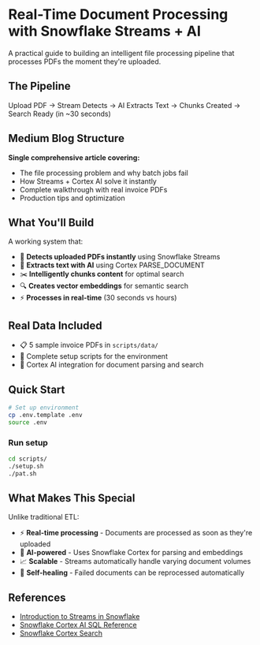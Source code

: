 # Real-Time Document Processing with Snowflake Streams + AI

A practical guide to building an intelligent file processing pipeline that processes PDFs the moment they're uploaded.

## The Pipeline

Upload PDF → Stream Detects → AI Extracts Text → Chunks Created → Search Ready (in ~30 seconds)

## Medium Blog Structure

**Single comprehensive article covering:**

- The file processing problem and why batch jobs fail
- How Streams + Cortex AI solve it instantly
- Complete walkthrough with real invoice PDFs
- Production tips and optimization

## What You'll Build

A working system that:

- 📄 **Detects uploaded PDFs instantly** using Snowflake Streams
- 🤖 **Extracts text with AI** using Cortex PARSE_DOCUMENT
- ✂️ **Intelligently chunks content** for optimal search
- 🔍 **Creates vector embeddings** for semantic search
- ⚡ **Processes in real-time** (30 seconds vs hours)

## Real Data Included

- 📋 5 sample invoice PDFs in `scripts/data/`
- 🎯 Complete setup scripts for the environment
- 🤖 Cortex AI integration for document parsing and search

## Quick Start

```bash
# Set up environment
cp .env.template .env
source .env
```

### Run setup

```bash
cd scripts/
./setup.sh
./pat.sh
```

## What Makes This Special

Unlike traditional ETL:

- ⚡ **Real-time processing** - Documents are processed as soon as they're uploaded
- 🧠 **AI-powered** - Uses Snowflake Cortex for parsing and embeddings
- 📈 **Scalable** - Streams automatically handle varying document volumes
- 🔄 **Self-healing** - Failed documents can be reprocessed automatically

## References

- [Introduction to Streams in Snowflake](https://docs.snowflake.com/en/user-guide/streams-intro)
- [Snowflake Cortex AI SQL Reference](https://docs.snowflake.com/en/user-guide/snowflake-cortex/aisql)
- [Snowflake Cortex Search](https://docs.snowflake.com/en/user-guide/snowflake-cortex/cortex-search/cortex-search-overview)
